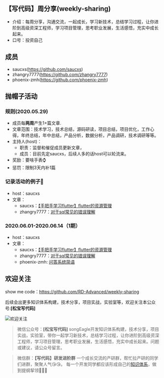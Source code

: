 ## 【写代码】周分享(weekly-sharing)
+ 介绍：每周分享，沟通交流，一起成长，学习新技术，总结学习过程，让你进阶到高级资深工程师，学习项目管理，思考职业发展，生活感悟，充实中成长起来。
+ 口号：投资自己

## 成员
+ saucxs(https://github.com/saucxs)
+ zhangry7777(https://github.com/zhangry7777)
+ phoenix-zmh(https://github.com/phoenix-zmh)

## 抛帽子活动
### 规则(2020.05.29)
+ 成员每**两周**产生1+篇文章.
+ 文章范围：技术学习，技术总结，源码研读，项目总结，项目优化，工作心得，年终总结，年中总结，产品分析，数据分析，产品调研，技术调研等等。
+ 主持人(host)：
  - 职责：监督和催促成员更新文章，
  - 成员：目前先定saucxs，后续人多的话host可以轮流来。
+ 奖励：要啥手表⌚️
+ 惩罚：限制3天内补1篇

### 记录活动的例子🌰
+ host：saucxs
+ 文章：
  - saucxs：[【手把手学习flutter】flutter的资源管理](https://github.com/saucxs/full_stack_knowledge_list/blob/master/article/flutter/flutter_4_%20assets.md)
  - zhangry7777：[对于sql常见的错误理解](https://zhuanlan.zhihu.com/p/148025379)
### 2020.06.01-2020.06.14（1期）
+ host：saucxs
+ 文章：
  - saucxs：[【手把手学习flutter】flutter的资源管理](https://github.com/saucxs/full_stack_knowledge_list/blob/master/article/flutter/flutter_4_%20assets.md)
  - zhangry7777：[对于sql常见的错误理解](https://zhuanlan.zhihu.com/p/148025379)
  - phoenix-zmh: [问答系统简语](/QA.md)



## 欢迎关注
show me code：https://github.com/RD-Advanced/weekly-sharing

后续会出更多知识体系构建，技术分享，项目实战，实验室等，欢迎关注本公众号:**[松宝写代码]**

![欢迎关注](http://static.chengxinsong.cn/image/author/intro.jpg?width=600)

>微信公众号：**[松宝写代码]**
songEagle开发知识体系构建，技术分享，项目实战，实验室，带你一起学习新技术，总结学习过程，让你进阶到高级资深工程师，学习项目管理，思考职业发展，生活感悟，充实中成长起来。问题或建议，请公众号留言。

>微信群：**【写代码】研发进阶群**
一个成长交流的产研群，帮忙拉产研的同学们进群，聚聚人气😘😘。
每一个开发同学都应该形成自己的[知识体系](https://github.com/saucxs/full_stack_knowledge_list)，做到提纲挈领🧐🧐🧐

